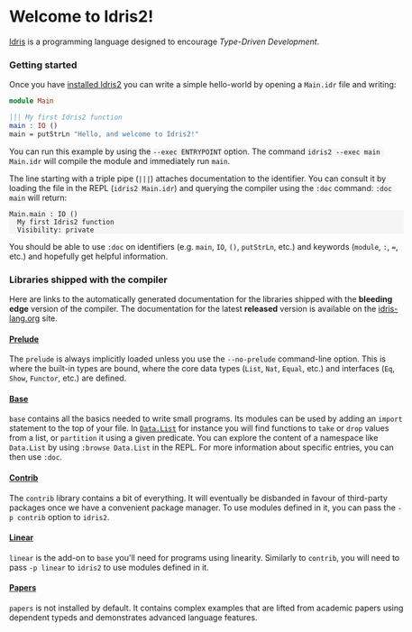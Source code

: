 Welcome to Idris2!
==================

<style>
body {
  width: 80%;
  max-width: 700px;
  margin: auto;
}
code {
  background-color: whitesmoke;
}
pre code {
  display: block;
}
</style>

[Idris](https://www.idris-lang.org/) is a programming language designed to encourage
_Type-Driven Development_.

### Getting started

Once you have [installed Idris2](https://idris2.readthedocs.io/en/latest/tutorial/starting.html#getting-started)
you can write a simple hello-world by opening a `Main.idr` file and writing:

```idris
module Main

||| My first Idris2 function
main : IO ()
main = putStrLn "Hello, and welcome to Idris2!"
```

You can run this example by using the `--exec ENTRYPOINT` option.
The command `idris2 --exec main Main.idr` will compile the module and immediately run `main`.

The line starting with a triple pipe (`|||`) attaches documentation to the identifier. You
can consult it by loading the file in the REPL (`idris2 Main.idr`) and querying the compiler
using the `:doc` command: `:doc main` will return:

    Main.main : IO ()
      My first Idris2 function
      Visibility: private

You should be able to use `:doc` on identifiers (e.g. `main`, `IO`, `()`, `putStrLn`, etc.) and
keywords (`module`, `:`, `=`, etc.) and hopefully get helpful information.

### Libraries shipped with the compiler

Here are links to the automatically generated documentation for the libraries shipped with the
**bleeding edge** version of the compiler. The documentation for the latest **released** version
is available on the [idris-lang.org](https://www.idris-lang.org/pages/documentation.html) site.

#### [Prelude](https://idris-lang.github.io/Idris2/prelude)

The `prelude` is always implicitly loaded unless you use the `--no-prelude` command-line option.
This is where the built-in types are bound, where the core data types (`List`, `Nat`, `Equal`, etc.)
and interfaces (`Eq`, `Show`, `Functor`, etc.) are defined.

#### [Base](https://idris-lang.github.io/Idris2/base)

`base` contains all the basics needed to write small programs. Its modules can be used by adding
an `import` statement to the top of your file.
In [`Data.List`](https://idris-lang.github.io/Idris2/base/docs/Data.List.html) for instance you
will find functions to `take` or `drop` values from a list, or `partition` it using a given predicate.
You can explore the content of a namespace like `Data.List` by using `:browse Data.List` in the REPL.
For more information about specific entries, you can then use `:doc`.

#### [Contrib](https://idris-lang.github.io/Idris2/contrib)

The `contrib` library contains a bit of everything. It will eventually be disbanded in favour of
third-party packages once we have a convenient package manager. To use modules defined in it, you
can pass the `-p contrib` option to `idris2`.

#### [Linear](https://idris-lang.github.io/Idris2/linear)

`linear` is the add-on to `base` you'll need for programs using linearity. Similarly to `contrib`,
you will need to pass `-p linear` to `idris2` to use modules defined in it.

#### [Papers](https://idris-lang.github.io/Idris2/papers)

`papers` is not installed by default.
It contains complex examples that are lifted from academic papers using dependent typeds
and demonstrates advanced language features.
